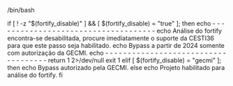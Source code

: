 /bin/bash

if [ ! -z "$(fortify_disable)" ] && [ $(fortify_disable) = "true" ];
then
echo - - - - - - - - - - - - - - - - - - - - - - - - - - - - - - - - - - - - 
echo Análise do fortify encontra-se desabilitada, procure imediatamente o suporte da CESTI36 para que este passo seja habilitado. 
echo Bypass a partir de 2024 somente com autorização da GECMI.
echo - - - - - - - - - - - - - - - - - - - - - - - - - - - - - - - - - - - - 
return 1 2>/dev/null
exit 1
elif [ $(fortify_disable) = "gecmi" ];
then
echo Bypass autorizado pela GECMI.
else
echo Projeto habilitado para análise do fortify.
fi
